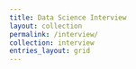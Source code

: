 ```yaml
---
title: Data Science Interview
layout: collection
permalink: /interview/
collection: interview
entries_layout: grid
---
```

